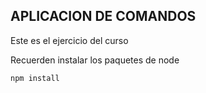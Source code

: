 ## APLICACION DE COMANDOS

Este es el ejercicio del curso

Recuerden instalar los paquetes de node 

```
npm install

```